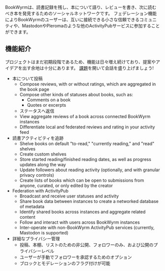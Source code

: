 BookWyrmは、読書記録を残し、本について語り、レビューを書き、次に読むべき本を発見するためのソーシャルネットワークです。 フェデレーション機能によりBookWyrmのユーザーは、互いに接続できる小さな信頼できるコミュニティや、MastodonやPleromaのような他のActivityPubサービスに参加することができます。

## 機能紹介
プロジェクトはまだ初期段階であるため、機能は日々増え続けており、提案やアイデアを出す余地は十分にあります。 [課題](https://github.com/bookwyrm-social/bookwyrm/issues)を開いて会話を盛り上げましょう!

- 本について投稿
    - Compose reviews, with or without ratings, which are aggregated in the book page
    - Compose other kinds of statuses about books, such as:
        - Comments on a book
        - Quotes or excerpts
    - ステータスへ返信
    - View aggregate reviews of a book across connected BookWyrm instances
    - Differentiate local and federated reviews and rating in your activity feed
- 読書アクティビティを追跡
    - Shelve books on default "to-read," "currently reading," and "read" shelves
    - Create custom shelves
    - Store started reading/finished reading dates, as well as progress updates along the way
    - Update followers about reading activity (optionally, and with granular privacy controls)
    - Create lists of books which can be open to submissions from anyone, curated, or only edited by the creator
- Federation with ActivityPub
    - Broadcast and receive user statuses and activity
    - Share book data between instances to create a networked database of metadata
    - Identify shared books across instances and aggregate related content
    - Follow and interact with users across BookWyrm instances
    - Inter-operate with non-BookWyrm ActivityPub services (currently, Mastodon is supported)
- 詳細なプライバシー管理
    - 投稿、本棚、リストのための非公開、フォロワーのみ、および公開のプライバシーレベル
    - ユーザーが手動でフォロワーを承認するためのオプション
    - ブロックとモデレーションのフラグ付けが可能
